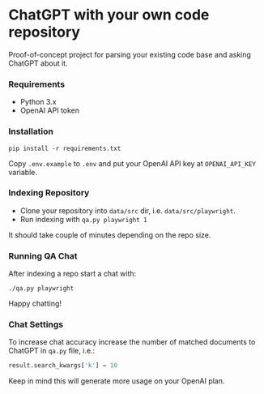 # ChatGPT with your own code repository

Proof-of-concept project for parsing your existing code base and asking ChatGPT about it. 

### Requirements

- Python 3.x
- OpenAI API token

### Installation

`pip install -r requirements.txt`

Copy `.env.example` to `.env` and put your OpenAI API key at `OPENAI_API_KEY` variable.

### Indexing Repository

- Clone your repository into `data/src` dir, i.e. `data/src/playwright`.
- Run indexing with `qa.py playwright 1`

It should take couple of minutes depending on the repo size.

### Running QA Chat

After indexing a repo start a chat with:

`./qa.py playwright`

Happy chatting!

### Chat Settings

To increase chat accuracy increase the number of matched documents to ChatGPT in `qa.py` file, i.e.:

```python
result.search_kwargs['k'] = 10
```

Keep in mind this will generate more usage on your OpenAI plan.
